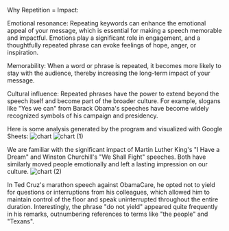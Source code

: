 Why Repetition = Impact:

Emotional resonance: Repeating keywords can enhance the emotional appeal of your message, which is essential for making a speech memorable and impactful. Emotions play a significant role in engagement, and a thoughtfully repeated phrase can evoke feelings of hope, anger, or inspiration.

Memorability: When a word or phrase is repeated, it becomes more likely to stay with the audience, thereby increasing the long-term impact of your message.

Cultural influence: Repeated phrases have the power to extend beyond the speech itself and become part of the broader culture. For example, slogans like "Yes we can" from Barack Obama's speeches have become widely recognized symbols of his campaign and presidency.

Here is some analysis generated by the program and visualized with Google Sheets:
![chart](https://github.com/user-attachments/assets/e83b775b-d90e-4ffa-8916-98c8daa64621)
![chart (1)](https://github.com/user-attachments/assets/a4ac5413-2b33-480f-9db6-2b107ff40e24)

We are familiar with the significant impact of Martin Luther King's "I Have a Dream" and Winston Churchill's "We Shall Fight" speeches. Both have similarly moved people emotionally and left a lasting impression on our culture.
![chart (2)](https://github.com/user-attachments/assets/f77fb27b-f532-4f1c-9747-519ab8cb6090)

In Ted Cruz's marathon speech against ObamaCare, he opted not to yield for questions or interruptions from his colleagues, which allowed him to maintain control of the floor and speak uninterrupted throughout the entire duration. Interestingly, the phrase "do not yield" appeared quite frequently in his remarks, outnumbering references to terms like "the people" and "Texans".
